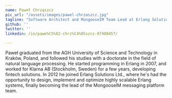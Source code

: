 ```yaml
---
name: Paweł Chrząszcz
pic_url: "/assets/images/pawel-chrzaszcz.jpg"
tagline: "Software Architect and MongooseIM Team Lead at Erlang Solutions"
github: ''
twitter: ''
linkedin: /in/pawe%C5%82-chrz%C4%85szcz-97408457/

---
```

Paweł graduated from the AGH University of Science and Technology in Kraków, Poland, and followed his studies with a doctorate in the field of natural language processing. He started programming in Erlang in 2007, and worked for Klarna AB (Stockholm, Sweden) for a few years, developing fintech solutions. In 2012 he joined Erlang Solutions Ltd., where he's had the opportunity to design, implement and optimize highly scalable Erlang systems, finally becoming the lead of the MongooseIM messaging platform team.
